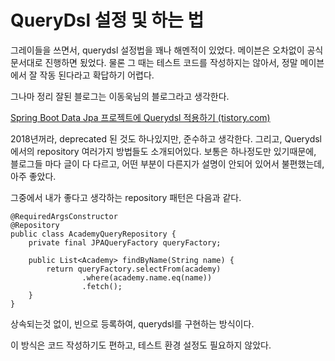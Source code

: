 # QueryDsl 설정 및 하는 법

그레이들을 쓰면서, querydsl 설정법을 꽤나 해멘적이 있었다. 메이븐은 오차없이 공식문서대로 진행하면 됬었다. 물론 그 때는 테스트 코드를 작성하지는 않아서, 정말 메이븐에서 잘 작동 된다라고 확답하기 어렵다.

 그나마 정리 잘된 블로그는 이동욱님의 블로그라고 생각한다.

[Spring Boot Data Jpa 프로젝트에 Querydsl 적용하기 (tistory.com)](https://jojoldu.tistory.com/372)

2018년꺼라, deprecated 된 것도 하나있지만, 준수하고 생각한다. 그리고, Querydsl에서의 repository 여러가지 방법들도 소개되어있다. 보통은 하나정도만 있기때문에, 블로그들 마다 글이 다 다르고, 어떤 부분이 다른지가 설명이 안되어 있어서 불편했는데,  아주 좋았다.

그중에서 내가 좋다고 생각하는 repository 패턴은 다음과 같다.

```
@RequiredArgsConstructor
@Repository 
public class AcademyQueryRepository {
    private final JPAQueryFactory queryFactory;

    public List<Academy> findByName(String name) {
        return queryFactory.selectFrom(academy)
                .where(academy.name.eq(name))
                .fetch();
    }
}
```

상속되는것 없이, 빈으로 등록하여, querydsl를 구현하는 방식이다.

이 방식은 코드  작성하기도 편하고, 테스트 환경 설정도 필요하지 않았다. 


